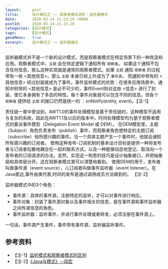 ```yaml
---
layout:     post
title:      设计模式之 —— 观察者模式进阶：监听器模式
date:       2020-03-14 21:23:26 +0800
postId:     2020-03-14-21-23-26
categories: [设计模式]
tags:       [设计模式]
geneMenu:   true
excerpt:    设计模式之 —— 监听器模式
---
```


监听器模式并不是一个新的设计模式，而是观察者模式在特定场景下的一种改造和应用。观察者模式中，`主题` 会在特定逻辑下通知所有 `观察者`。 如果这个通知不包含任何信息，那么这种实现就是通常的观察者模式。如果 `主题` 通知 `观察者` 的过程带有一些 <其他信息>。那么 `主题` 本身已经上升成为了 `事件源`， 而通知中带有的 <其他信息> 经过封装就成为了事件。事件监听模式的优势：在很多应用场景中，通知中附带的 <其他信息> 是必不可少的，事件Event则对这些 <信息> 进行了封装，使它本身拥有了多态的特性。每个事件对象就可以包含不同的信息。但各个 `观察者` 提供给 `主题` 的接口仍然是统一的 ：onNotify(entity, event)。【注-1】

责任链一章中曾谈到，AWT1.0的事件处理模型是基于责任链的，这种模型不适用与复杂的系统，因此在AWT1.1及以后的版本中，时间处理模型均为基于观察者模式的委派事件模型（Delegation Event Model 或 DEM）。
在DEM模型里，主题（Subject）角色负责发布（publish）事件，而观察者角色想特定的主题订阅（subscribe）他所感兴趣的事件。当一个具体主题产生一个事件时，他就会通知所有感兴趣的订阅者。
使用这种发布-订阅机制的基本设计目标是提供一种将发布者与订阅者松散地耦合在一起的联系方式，以及一种能够动态地登记、取消向一个发布者的订阅请求的办法。显然，实现这一构思的技巧是设计抽象接口，并把抽象层和具体层分开。这在观察者模式里可以清楚地看到。
使用DEM的用于，发布者叫做事件源（event source），儿订阅者叫做事件监听器（event listener）。在Java里边,事件由类代表,时间的发布是通过调用成员方法做到的。 【注-2】

监听器模式中的3个角色：

* 事件源：具体的事件源，注册特定的监听，才可以对事件进行响应。
* 事件对象：封装了事件源对象以及事件相关的信息，是在事件源和事件监听器之间传递信息的角色。
* 事件监听器：监听事件，并进行事件处理或者转发，必须注册在事件源上。

一句话，事件源产生事件，事件带有事件源，监听器监听事件。




## 参考资料


* 【注-1】[监听模式和观察者模式的区别](https://juejin.im/post/5aee749bf265da0b71562ac1)
* 【注-2】[《Java与模式》--阎宏](https://book.douban.com/subject/1214074/)
